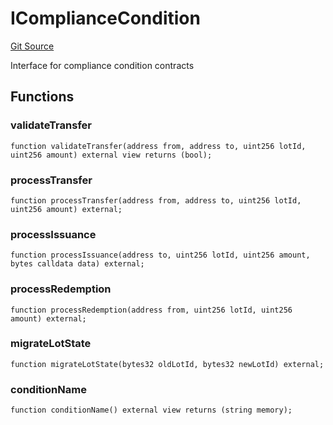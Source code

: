 # IComplianceCondition
[Git Source](https://github.com/capsign/protocol/blob/dfa6820124c5610a6bfa06329447dbae7c24bc0a/src/Tokenization/assets/interfaces/IComplianceCondition.sol)

Interface for compliance condition contracts


## Functions
### validateTransfer


```solidity
function validateTransfer(address from, address to, uint256 lotId, uint256 amount) external view returns (bool);
```

### processTransfer


```solidity
function processTransfer(address from, address to, uint256 lotId, uint256 amount) external;
```

### processIssuance


```solidity
function processIssuance(address to, uint256 lotId, uint256 amount, bytes calldata data) external;
```

### processRedemption


```solidity
function processRedemption(address from, uint256 lotId, uint256 amount) external;
```

### migrateLotState


```solidity
function migrateLotState(bytes32 oldLotId, bytes32 newLotId) external;
```

### conditionName


```solidity
function conditionName() external view returns (string memory);
```

